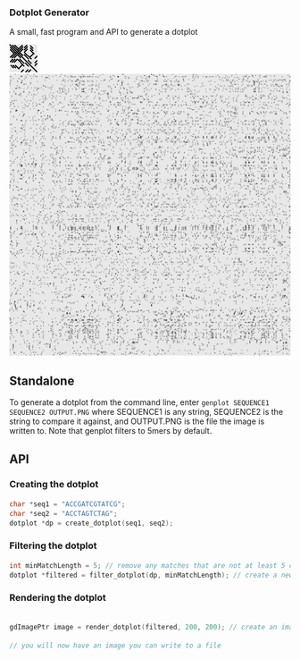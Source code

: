 ### Dotplot Generator
A small, fast program and API to generate a dotplot

![small](example/test.png "Small dotplot")
![large](example/twi_sprt.png "Large dotplot")

## Standalone
To generate a dotplot from the command line, enter
`genplot SEQUENCE1 SEQUENCE2 OUTPUT.PNG`
where SEQUENCE1 is any string, SEQUENCE2 is the string to compare it against, and OUTPUT.PNG is the file the image is written to.
Note that genplot filters to 5mers by default.

## API
### Creating the dotplot

```c
char *seq1 = "ACCGATCGTATCG";
char *seq2 = "ACCTAGTCTAG";
dotplot *dp = create_dotplot(seq1, seq2);
```

### Filtering the dotplot

```c
int minMatchLength = 5; // remove any matches that are not at least 5 contiguous bases (gaps not allowed)
dotplot *filtered = filter_dotplot(dp, minMatchLength); // create a new dotplot with the filter applied
```

### Rendering the dotplot

```c

gdImagePtr image = render_dotplot(filtered, 200, 200); // create an image with a maximum size of 200x200px. If your x and y sequences have fewer than 200 bases, their size will be used instead for 1base/px

// you will now have an image you can write to a file
```


